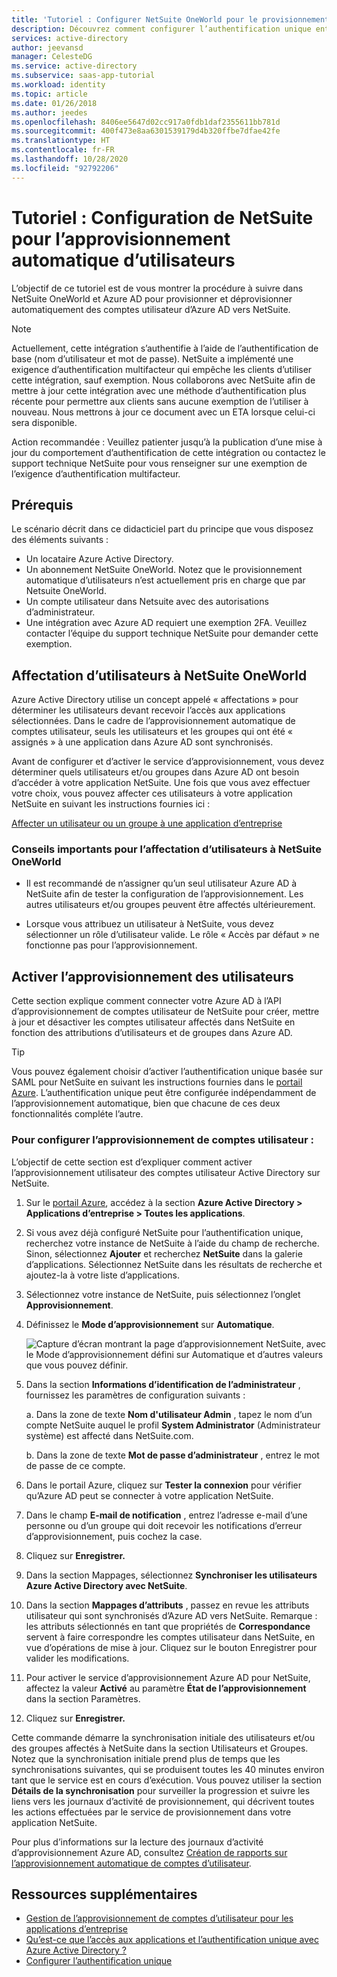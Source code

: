 ```yaml
---
title: 'Tutoriel : Configurer NetSuite OneWorld pour le provisionnement automatique d’utilisateurs avec Azure Active Directory | Microsoft Docs'
description: Découvrez comment configurer l’authentification unique entre Azure Active Directory et NetSuite OneWorld.
services: active-directory
author: jeevansd
manager: CelesteDG
ms.service: active-directory
ms.subservice: saas-app-tutorial
ms.workload: identity
ms.topic: article
ms.date: 01/26/2018
ms.author: jeedes
ms.openlocfilehash: 8406ee5647d02cc917a0fdb1daf2355611bb781d
ms.sourcegitcommit: 400f473e8aa6301539179d4b320ffbe7dfae42fe
ms.translationtype: HT
ms.contentlocale: fr-FR
ms.lasthandoff: 10/28/2020
ms.locfileid: "92792206"
---
```

# <a name="tutorial-configuring-netsuite-for-automatic-user-provisioning"></a>Tutoriel : Configuration de NetSuite pour l’approvisionnement automatique d’utilisateurs

L’objectif de ce tutoriel est de vous montrer la procédure à suivre dans NetSuite OneWorld et Azure AD pour provisionner et déprovisionner automatiquement des comptes utilisateur d’Azure AD vers NetSuite.

> [!NOTE]
> Actuellement, cette intégration s’authentifie à l’aide de l’authentification de base (nom d’utilisateur et mot de passe). NetSuite a implémenté une exigence d’authentification multifacteur qui empêche les clients d’utiliser cette intégration, sauf exemption. Nous collaborons avec NetSuite afin de mettre à jour cette intégration avec une méthode d’authentification plus récente pour permettre aux clients sans aucune exemption de l’utiliser à nouveau. Nous mettrons à jour ce document avec un ETA lorsque celui-ci sera disponible.

Action recommandée : Veuillez patienter jusqu’à la publication d’une mise à jour du comportement d’authentification de cette intégration ou contactez le support technique NetSuite pour vous renseigner sur une exemption de l’exigence d’authentification multifacteur.

## <a name="prerequisites"></a>Prérequis

Le scénario décrit dans ce didacticiel part du principe que vous disposez des éléments suivants :

*   Un locataire Azure Active Directory.
*   Un abonnement NetSuite OneWorld. Notez que le provisionnement automatique d’utilisateurs n’est actuellement pris en charge que par Netsuite OneWorld.
*   Un compte utilisateur dans Netsuite avec des autorisations d’administrateur.
*   Une intégration avec Azure AD requiert une exemption 2FA. Veuillez contacter l’équipe du support technique NetSuite pour demander cette exemption.

## <a name="assigning-users-to-netsuite-oneworld"></a>Affectation d’utilisateurs à NetSuite OneWorld

Azure Active Directory utilise un concept appelé « affectations » pour déterminer les utilisateurs devant recevoir l’accès aux applications sélectionnées. Dans le cadre de l’approvisionnement automatique de comptes utilisateur, seuls les utilisateurs et les groupes qui ont été « assignés » à une application dans Azure AD sont synchronisés.

Avant de configurer et d’activer le service d’approvisionnement, vous devez déterminer quels utilisateurs et/ou groupes dans Azure AD ont besoin d’accéder à votre application NetSuite. Une fois que vous avez effectuer votre choix, vous pouvez affecter ces utilisateurs à votre application NetSuite en suivant les instructions fournies ici :

[Affecter un utilisateur ou un groupe à une application d’entreprise](../manage-apps/assign-user-or-group-access-portal.md)

### <a name="important-tips-for-assigning-users-to-netsuite-oneworld"></a>Conseils importants pour l’affectation d’utilisateurs à NetSuite OneWorld

*   Il est recommandé de n’assigner qu’un seul utilisateur Azure AD à NetSuite afin de tester la configuration de l’approvisionnement. Les autres utilisateurs et/ou groupes peuvent être affectés ultérieurement.

*   Lorsque vous attribuez un utilisateur à NetSuite, vous devez sélectionner un rôle d’utilisateur valide. Le rôle « Accès par défaut » ne fonctionne pas pour l’approvisionnement.

## <a name="enable-user-provisioning"></a>Activer l’approvisionnement des utilisateurs

Cette section explique comment connecter votre Azure AD à l’API d’approvisionnement de comptes utilisateur de NetSuite pour créer, mettre à jour et désactiver les comptes utilisateur affectés dans NetSuite en fonction des attributions d’utilisateurs et de groupes dans Azure AD.

> [!TIP] 
> Vous pouvez également choisir d’activer l’authentification unique basée sur SAML pour NetSuite en suivant les instructions fournies dans le [portail Azure](https://portal.azure.com). L’authentification unique peut être configurée indépendamment de l’approvisionnement automatique, bien que chacune de ces deux fonctionnalités compléte l’autre.

### <a name="to-configure-user-account-provisioning"></a>Pour configurer l’approvisionnement de comptes utilisateur :

L’objectif de cette section est d’expliquer comment activer l’approvisionnement utilisateur des comptes utilisateur Active Directory sur NetSuite.

1. Sur le [portail Azure](https://portal.azure.com), accédez à la section **Azure Active Directory > Applications d’entreprise > Toutes les applications**.

1. Si vous avez déjà configuré NetSuite pour l’authentification unique, recherchez votre instance de NetSuite à l’aide du champ de recherche. Sinon, sélectionnez **Ajouter** et recherchez **NetSuite** dans la galerie d’applications. Sélectionnez NetSuite dans les résultats de recherche et ajoutez-la à votre liste d’applications.

1. Sélectionnez votre instance de NetSuite, puis sélectionnez l’onglet **Approvisionnement**.

1. Définissez le **Mode d’approvisionnement** sur **Automatique**. 

    ![Capture d’écran montrant la page d’approvisionnement NetSuite, avec le Mode d’approvisionnement défini sur Automatique et d’autres valeurs que vous pouvez définir.](./media/netsuite-provisioning-tutorial/provisioning.png)

1. Dans la section **Informations d’identification de l’administrateur** , fournissez les paramètres de configuration suivants :
   
    a. Dans la zone de texte **Nom d'utilisateur Admin** , tapez le nom d’un compte NetSuite auquel le profil **System Administrator** (Administrateur système) est affecté dans NetSuite.com.
   
    b. Dans la zone de texte **Mot de passe d’administrateur** , entrez le mot de passe de ce compte.
      
1. Dans le portail Azure, cliquez sur **Tester la connexion** pour vérifier qu’Azure AD peut se connecter à votre application NetSuite.

1. Dans le champ **E-mail de notification** , entrez l’adresse e-mail d’une personne ou d’un groupe qui doit recevoir les notifications d’erreur d’approvisionnement, puis cochez la case.

1. Cliquez sur **Enregistrer.**

1. Dans la section Mappages, sélectionnez **Synchroniser les utilisateurs Azure Active Directory avec NetSuite**.

1. Dans la section **Mappages d’attributs** , passez en revue les attributs utilisateur qui sont synchronisés d’Azure AD vers NetSuite. Remarque : les attributs sélectionnés en tant que propriétés de **Correspondance** servent à faire correspondre les comptes utilisateur dans NetSuite, en vue d’opérations de mise à jour. Cliquez sur le bouton Enregistrer pour valider les modifications.

1. Pour activer le service d’approvisionnement Azure AD pour NetSuite, affectez la valeur **Activé** au paramètre **État de l’approvisionnement** dans la section Paramètres.

1. Cliquez sur **Enregistrer.**

Cette commande démarre la synchronisation initiale des utilisateurs et/ou des groupes affectés à NetSuite dans la section Utilisateurs et Groupes. Notez que la synchronisation initiale prend plus de temps que les synchronisations suivantes, qui se produisent toutes les 40 minutes environ tant que le service est en cours d’exécution. Vous pouvez utiliser la section **Détails de la synchronisation** pour surveiller la progression et suivre les liens vers les journaux d’activité de provisionnement, qui décrivent toutes les actions effectuées par le service de provisionnement dans votre application NetSuite.

Pour plus d’informations sur la lecture des journaux d’activité d’approvisionnement Azure AD, consultez [Création de rapports sur l’approvisionnement automatique de comptes d’utilisateur](../app-provisioning/check-status-user-account-provisioning.md).

## <a name="additional-resources"></a>Ressources supplémentaires

* [Gestion de l’approvisionnement de comptes d’utilisateur pour les applications d’entreprise](tutorial-list.md)
* [Qu’est-ce que l’accès aux applications et l’authentification unique avec Azure Active Directory ?](../manage-apps/what-is-single-sign-on.md)
* [Configurer l’authentification unique](netsuite-tutorial.md)
